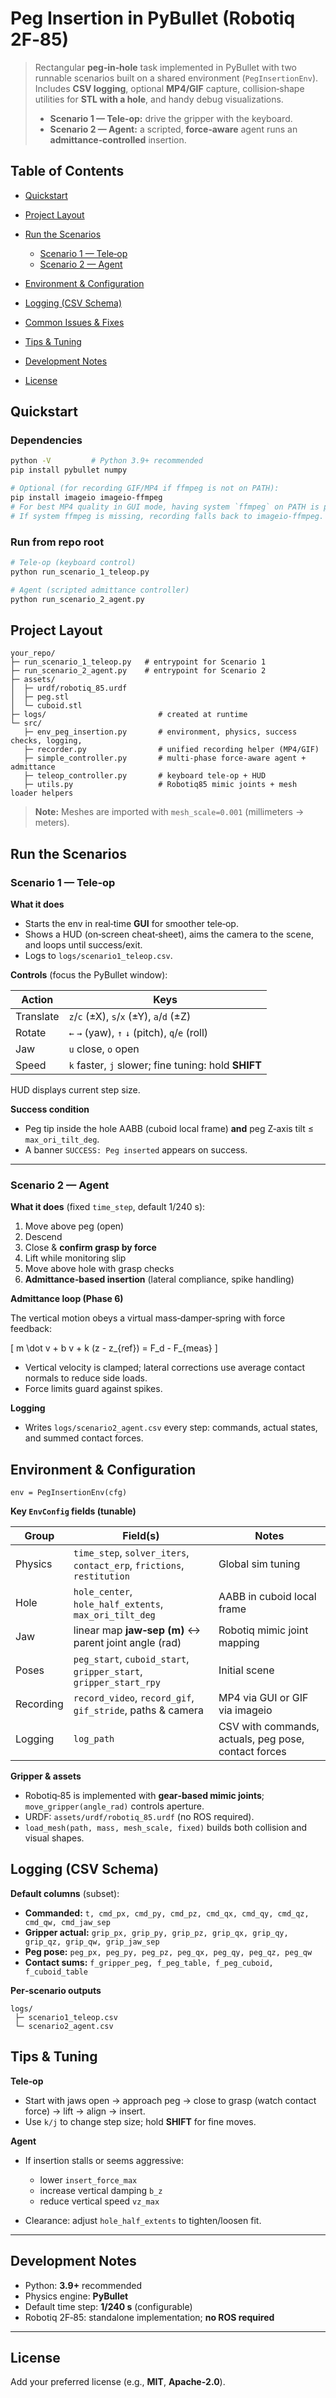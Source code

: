 # Peg Insertion in PyBullet (Robotiq 2F‑85)

> Rectangular **peg‑in‑hole** task implemented in PyBullet with two runnable scenarios built on a shared environment (`PegInsertionEnv`). Includes **CSV logging**, optional **MP4/GIF** capture, collision‑shape utilities for **STL with a hole**, and handy debug visualizations.
>
> * **Scenario 1 — Tele‑op:** drive the gripper with the keyboard.
> * **Scenario 2 — Agent:** a scripted, **force‑aware** agent runs an **admittance‑controlled** insertion.



## Table of Contents

* [Quickstart](#quickstart)
* [Project Layout](#project-layout)
* [Run the Scenarios](#run-the-scenarios)

  * [Scenario 1 — Tele‑op](#scenario-1--tele-op)
  * [Scenario 2 — Agent](#scenario-2--agent)
* [Environment & Configuration](#environment--configuration)
* [Logging (CSV Schema)](#logging-csv-schema)
* [Common Issues & Fixes](#common-issues--fixes)
* [Tips & Tuning](#tips--tuning)
* [Development Notes](#development-notes)
* [License](#license)



## Quickstart

### Dependencies

```bash
python -V         # Python 3.9+ recommended
pip install pybullet numpy

# Optional (for recording GIF/MP4 if ffmpeg is not on PATH):
pip install imageio imageio-ffmpeg
# For best MP4 quality in GUI mode, having system `ffmpeg` on PATH is preferred.
# If system ffmpeg is missing, recording falls back to imageio-ffmpeg.
```

### Run from repo root

```bash
# Tele‑op (keyboard control)
python run_scenario_1_teleop.py

# Agent (scripted admittance controller)
python run_scenario_2_agent.py
```




## Project Layout

```text
your_repo/
├─ run_scenario_1_teleop.py   # entrypoint for Scenario 1
├─ run_scenario_2_agent.py    # entrypoint for Scenario 2
├─ assets/
│  ├─ urdf/robotiq_85.urdf
│  ├─ peg.stl
│  └─ cuboid.stl
├─ logs/                         # created at runtime
└─ src/
   ├─ env_peg_insertion.py       # environment, physics, success checks, logging, 
   ├─ recorder.py                # unified recording helper (MP4/GIF)
   ├─ simple_controller.py       # multi‑phase force‑aware agent + admittance 
   ├─ teleop_controller.py       # keyboard tele‑op + HUD
   ├─ utils.py                   # Robotiq85 mimic joints + mesh loader helpers

```

> **Note:** Meshes are imported with `mesh_scale=0.001` (millimeters → meters).



## Run the Scenarios

### Scenario 1 — Tele‑op

**What it does**

* Starts the env in real‑time **GUI** for smoother tele‑op.
* Shows a HUD (on‑screen cheat‑sheet), aims the camera to the scene, and loops until success/exit.
* Logs to `logs/scenario1_teleop.csv`.

**Controls** (focus the PyBullet window):

| Action    | Keys                                           |
| --------- | ---------------------------------------------- |
| Translate | `z`/`c` (±X), `s`/`x` (±Y), `a`/`d` (±Z)       |
| Rotate    | `←` `→` (yaw), `↑` `↓` (pitch), `q`/`e` (roll) |
| Jaw       | `u` close, `o` open                            |
| Speed     | `k` faster, `j` slower; fine tuning: hold **SHIFT**   |


HUD displays current step size.

**Success condition**

* Peg tip inside the hole AABB (cuboid local frame) **and** peg Z‑axis tilt ≤ `max_ori_tilt_deg`.
* A banner `SUCCESS: Peg inserted` appears on success.

---

### Scenario 2 — Agent

**What it does** (fixed `time_step`, default 1/240 s):

1. Move above peg (open)
2. Descend
3. Close & **confirm grasp by force**
4. Lift while monitoring slip
5. Move above hole with grasp checks
6. **Admittance‑based insertion** (lateral compliance, spike handling)

**Admittance loop (Phase 6)**

The vertical motion obeys a virtual mass‑damper‑spring with force feedback:

[ m \dot v + b v + k (z - z_{ref}) = F_d - F_{meas} ]

* Vertical velocity is clamped; lateral corrections use average contact normals to reduce side loads.
* Force limits guard against spikes.

**Logging**

* Writes `logs/scenario2_agent.csv` every step: commands, actual states, and summed contact forces.



## Environment & Configuration

```
env = PegInsertionEnv(cfg)
```

**Key `EnvConfig` fields (tunable)**

| Group     | Field(s)                                                               | Notes                                                |
| --------- | ---------------------------------------------------------------------- | ---------------------------------------------------- |
| Physics   | `time_step`, `solver_iters`, `contact_erp`, `frictions`, `restitution` | Global sim tuning                                    |
| Hole      | `hole_center`, `hole_half_extents`, `max_ori_tilt_deg`                 | AABB in cuboid local frame                           |
| Jaw       | linear map **jaw‑sep (m)** ↔ parent joint angle (rad)                  | Robotiq mimic joint mapping                          |
| Poses     | `peg_start`, `cuboid_start`, `gripper_start`, `gripper_start_rpy`      | Initial scene                                        |
| Recording | `record_video`, `record_gif`, `gif_stride`, paths & camera             | MP4 via GUI or GIF via imageio                       |
| Logging   | `log_path`                                                             | CSV with commands, actuals, peg pose, contact forces |

**Gripper & assets**

* Robotiq‑85 is implemented with **gear‑based mimic joints**; `move_gripper(angle_rad)` controls aperture.
* URDF: `assets/urdf/robotiq_85.urdf` (no ROS required).
* `load_mesh(path, mass, mesh_scale, fixed)` builds both collision and visual shapes.




## Logging (CSV Schema)

**Default columns** (subset):

* **Commanded:** `t, cmd_px, cmd_py, cmd_pz, cmd_qx, cmd_qy, cmd_qz, cmd_qw, cmd_jaw_sep`
* **Gripper actual:** `grip_px, grip_py, grip_pz, grip_qx, grip_qy, grip_qz, grip_qw, grip_jaw_sep`
* **Peg pose:** `peg_px, peg_py, peg_pz, peg_qx, peg_qy, peg_qz, peg_qw`
* **Contact sums:** `f_gripper_peg, f_peg_table, f_peg_cuboid, f_cuboid_table`

**Per‑scenario outputs**

```
logs/
 ├─ scenario1_teleop.csv
 └─ scenario2_agent.csv
```


## Tips & Tuning

**Tele‑op**

* Start with jaws open → approach peg → close to grasp (watch contact force) → lift → align → insert.
* Use `k/j` to change step size; hold **SHIFT** for fine moves.

**Agent**

* If insertion stalls or seems aggressive:

  * lower `insert_force_max`
  * increase vertical damping `b_z`
  * reduce vertical speed `vz_max`
* Clearance: adjust `hole_half_extents` to tighten/loosen fit.

---

## Development Notes

* Python: **3.9+** recommended
* Physics engine: **PyBullet**
* Default time step: **1/240 s** (configurable)
* Robotiq 2F‑85: standalone implementation; **no ROS required**

---

## License

Add your preferred license (e.g., **MIT**, **Apache‑2.0**).
